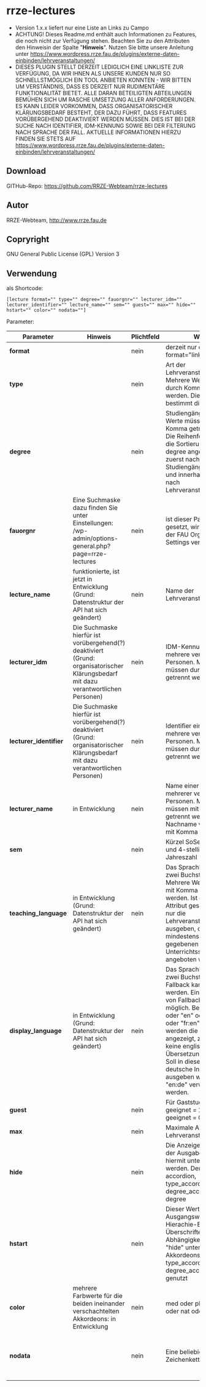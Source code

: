 # rrze-lectures

- Version 1.x.x liefert nur eine Liste an Links zu Campo
- ACHTUNG! Dieses Readme.md enthält auch Informationen zu Features, die noch nicht zur Verfügung stehen. Beachten Sie zu den Attributen den Hinweisin der Spalte "**Hinweis**". Nutzen Sie bitte unsere Anleitung unter https://www.wordpress.rrze.fau.de/plugins/externe-daten-einbinden/lehrveranstaltungen/ 
- DIESES PLUGIN STELLT DERZEIT LEDIGLICH EINE LINKLISTE ZUR VERFÜGUNG, DA WIR IHNEN ALS UNSERE KUNDEN NUR SO SCHNELLSTMÖGLICH EIN TOOL ANBIETEN KONNTEN - WIR BITTEN UM VERSTÄNDNIS, DASS ES DERZEIT NUR RUDIMENTÄRE FUNKTIONALITÄT BIETET. ALLE DARAN BETEILIGTEN ABTEILUNGEN BEMÜHEN SICH UM RASCHE UMSETZUNG ALLER ANFORDERUNGEN. ES KANN LEIDER VORKOMMEN, DASS ORGANISATORISCHER KLÄRUNGSBEDARF BESTEHT, DER DAZU FÜHRT, DASS FEATURES VORÜBERGEHEND DEAKTIVIERT WERDEN MÜSSEN. DIES IST BEI DER SUCHE NACH IDENTIFIER, IDM-KENNUNG SOWIE BEI DER FILTERUNG NACH SPRACHE DER FALL. AKTUELLE INFORMATIONEN HIERZU FINDEN SIE STETS AUF https://www.wordpress.rrze.fau.de/plugins/externe-daten-einbinden/lehrveranstaltungen/


## Download
GITHub-Repo: https://github.com/RRZE-Webteam/rrze-lectures

## Autor
RRZE-Webteam, http://www.rrze.fau.de

## Copryright
GNU General Public License (GPL) Version 3

## Verwendung

als Shortcode:

`[lecture format="" type="" degree="" fauorgnr="" lecturer_idm="" lecturer_identifier="" lecture_name="" sem="" guest="" max="" hide="" hstart="" color="" nodata=""]`


Parameter:

|Parameter|Hinweis|Plichtfeld|Werte|Default|Beispiele|
|-|-|-|-|-|-|
|**format**||nein|derzeit nur dieser Wert: format="linklist"|linklist||
|**type**||nein|Art der Lehrveranstaltung. Mehrere Werte müssen durch Komma getrennt werden. Die Reihenfolge bestimmt die Sortierung|alle Typen werden ausgegeben||type="Vorlesung, Vorlesung mit Übung, Tutorium"|
|**degree**||nein|Studiengänge. Mehrere Werte müssen durch Komma getrennt werden. Die Reihenfolge bestimmt die Sortierung. Wird degree angegeben, wird zuerst nach Studiengängen gruppiert und innerhalb dieser nach Lehrveranstaltungstypen.|alle Studiengänge werden ausgegeben|degree="Informatik, Artificial Intelligence, Mathematik"|
|**fauorgnr**|Eine Suchmaske dazu finden Sie unter Einstellungen: /wp-admin/options-general.php?page=rrze-lectures |nein|ist dieser Parameter gesetzt, wird er anstelle der FAU Org Nr in den Settings verwendet|Wert, der in den Einstellungen gesetzt ist|fauorgnr="123"|
|**lecture_name**|funktionierte, ist jetzt in Entwicklung (Grund: Datenstruktur der API hat sich geändert)|nein|Name der Lehrveranstaltung||lecture_name="Diskrete Optimierung I"|
|**lecturer_idm**|Die Suchmaske hierfür ist vorübergehend(?) deaktiviert (Grund: organisatorischer Klärungsbedarf mit dazu verantwortlichen Personen)|nein|IDM-Kennung einer oder mehrere verantwortlicher Personen. Mehrere Werte müssen durch Komma getrennt werden.||lecturer_idm="idm1abc, idm2def"|
|**lecturer_identifier**|Die Suchmaske hierfür ist vorübergehend(?) deaktiviert (Grund: organisatorischer Klärungsbedarf mit dazu verantwortlichen Personen)|nein|Identifier einer oder mehrere verantwortlicher Personen. Mehrere Werte müssen durch Komma getrennt werden.||lecturer_identifier="1234567890, 0987654321"|
|**lecturer_name**|in Entwicklung|nein|Name einer oder mehrerer veranwortlicher Personen. Mehrere müssen mit Semikolon getrennt werden. Nachname von Vorname mit Komma trennen.||lecturer_name="Nachname A, Vorname A; Nachname B; Nachname C, Vorname C"|
|**sem**||nein|Kürzel SoSe bzw WiSe und 4-stellige Jahreszahl|das aktuelle Semester wird verwendet|sem="WiSe2024" oder sem="SoSe2023"|
|**teaching_language**|in Entwicklung (Grund: Datenstruktur der API hat sich geändert)|nein|Das Sprachkürzel mit zwei Buchstaben. Mehrere Werte müssen mit Komma getrennt werden. Ist dieses Attribut gesetzt, werden nur die Lehrveranstaltungen ausgeben, die mindestens in einer der gegebenen Unterrichtssprachen angeboten werden.|Es werden alle Lehrveranstaltungen unabhängig von der Unterrichtssprache ausgegeben.|teaching_language="en" oder teaching_language="en, fr, de"|
|**display_language**|in Entwicklung (Grund: Datenstruktur der API hat sich geändert)|nein|Das Sprachkürzel mit zwei Buchstaben. Fallback kann definiert werden. Eine Verkettung von Fallbacks ist nicht möglich. Beispiele: "de" oder "en" oder "en:de" oder "fr:en" - Mit "en" werden die Felder nicht angezeigt, zu denen keine englischsprachige Übersetzung vorliegt. Soll in diesem Fall der deutsche Inhalt ausgeben werden, muss "en:de" verwendet werden.|Es wird die Sprache verwendet, in der die Website eingestellt ist. Existieren in Campo dafür keine ÜBersetzungen, so erfolgt die Ausgabe auf Deutsch.|display_language="en" oder display_language="de" oder display_language="en:de" oder display_language="fr:en" (sollten weder französische noch englische Übersetzunge in Campo eingetragen sein, so erfolgt für diese Felder keine Ausgabe.)|
|**guest**||nein|Für Gaststudium geeignet = 1 / nicht geeignet = 0|alle werden ausgegeben|guest="1"|
|**max**||nein|Maximale Anzahl an Lehrveranstaltungen.||max="5"|
|**hide**||nein|Die Anzeige von Teilen der Ausgabe können hiermit unterbunden werden. Derzeit: accordion, type_accordion, degree_accordion, type, degree||hide="accordion" oder hide="accordion, type" oder hide="type_accordion"|
|**hstart**||nein|Dieser Wert wird als Ausgangswert für die Hierachie-Ebene der Überschriften in Abhängigkeit der mit "hide" unterbundenen Akkordeons (accordion, type_accordion, degree_accordion) genutzt|2|hstart="3"|
|**color**|mehrere Farbwerte für die beiden ineinander verschachtelten Akkordeons: in Entwicklung|nein|med oder phil oder tf oder nat oder rw oder fau|fau|color="med"|
|**nodata**||nein|Eine beliebige Zeichenkette|Der in den Settings vorgegebene Eintrag. Siehe /wp-admin/options-general.php?page=rrze-lectures |nodata="Es wurden keine Lehrveranstaltungen gefunden."|

